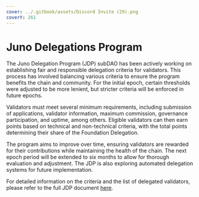 ```yaml
---
cover: ../.gitbook/assets/Discord Invite (29).png
coverY: 261
---
```


# Juno Delegations Program

The Juno Delegation Program (JDP) subDAO has been actively working on establishing fair and responsible delegation criteria for validators. This process has involved balancing various criteria to ensure the program benefits the chain and community. For the initial epoch, certain thresholds were adjusted to be more lenient, but stricter criteria will be enforced in future epochs.

Validators must meet several minimum requirements, including submission of applications, validator information, maximum commission, governance participation, and uptime, among others. Eligible validators can then earn points based on technical and non-technical criteria, with the total points determining their share of the Foundation Delegation.

The program aims to improve over time, ensuring validators are rewarded for their contributions while maintaining the health of the chain. The next epoch period will be extended to six months to allow for thorough evaluation and adjustment. The JDP is also exploring automated delegation systems for future implementation.

For detailed information on the criteria and the list of delegated validators, please refer to the full JDP document [here](https://medium.com/@JunoNetwork/juno-foundation-delegations-update-18394597059f).&#x20;
